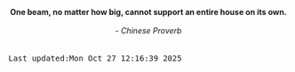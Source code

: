 
<div align="center"><b><span>One beam, no matter how big, cannot support an entire house on its own.</span></b><br><br><i> - Chinese Proverb</i></div>
<br><br><kbd>Last updated:Mon Oct 27 12:16:39 2025</kbd>